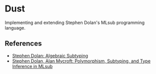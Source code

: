 # Dust
Implementing and extending Stephen Dolan's MLsub programming language.

## References
* [Stephen Dolan: Algebraic Subtyping](https://www.cl.cam.ac.uk/~sd601/thesis.pdf)
* [Stephen Dolan, Alan Mycroft: Polymorphism, Subtyping, and Type Inference in MLsub](https://www.cl.cam.ac.uk/~sd601/papers/mlsub-preprint.pdf)
